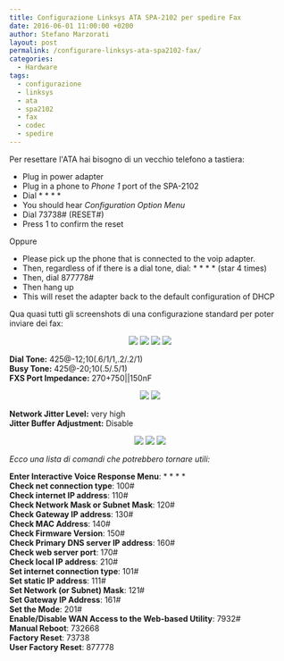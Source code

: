 ```yaml
---
title: Configurazione Linksys ATA SPA-2102 per spedire Fax
date: 2016-06-01 11:00:00 +0200
author: Stefano Marzorati
layout: post
permalink: /configurare-linksys-ata-spa2102-fax/
categories:
  - Hardware
tags:
  - configurazione
  - linksys
  - ata
  - spa2102
  - fax
  - codec
  - spedire
---
```

Per resettare l'ATA hai bisogno di un vecchio telefono a tastiera:   

* Plug in power adapter
* Plug in a phone to *Phone 1* port of the SPA-2102
* Dial * * * *
* You should hear *Configuration Option Menu*
* Dial 73738# (RESET#)
* Press 1 to confirm the reset

Oppure   

* Please pick up the phone that is connected to the voip adapter. 
* Then, regardless of if there is a dial tone, dial: * * * * (star 4 times) 
* Then, dial 877778# 
* Then hang up 
* This will reset the adapter back to the default configuration of DHCP 

Qua quasi tutti gli screenshots di una configurazione standard per poter inviare dei fax:   

<p align="center">
<img src="https://c2.staticflickr.com/8/7296/27293057432_0cb747bb80_o.png">
<img src="https://c2.staticflickr.com/8/7053/26784291933_d46033a553_o.png">
<img src="https://c2.staticflickr.com/8/7087/26784291943_f585280e88_o.png">
<img src="https://c2.staticflickr.com/8/7054/26783520454_9711d7706f_o.png">
</p>

**Dial Tone:** 425@-12;10(.6/1/1,.2/.2/1)   
**Busy Tone:** 425@-20;10(.5/.5/1)   
**FXS Port Impedance:** 270+750||150nF   

<p align="center">
<img src="https://c2.staticflickr.com/8/7445/26784291783_6b2322dff9_o.png">
<img src="https://c2.staticflickr.com/8/7075/26783520314_9e33409ed0_o.png">
</p>

**Network Jitter Level:** very high   
**Jitter Buffer Adjustment:** Disable   

<p align="center">
<img src="https://c2.staticflickr.com/8/7063/26784291803_28ff73c0fb_o.png">
<img src="https://c2.staticflickr.com/8/7793/27293057182_15f34fc742_o.png">
<img src="https://c2.staticflickr.com/8/7074/27293057112_aa6ec0bac8_o.png">
</p>   


*Ecco una lista di comandi che potrebbero tornare utili:*   

**Enter Interactive Voice Response Menu**:	* * * *   
**Check net connection type**:	100#   
**Check internet IP address**:	110#   
**Check Network Mask or Subnet Mask**:	120#   
**Check Gateway IP address**:	130#   
**Check MAC Address**:	140#   
**Check Firmware Version**:	150#   
**Check Primary DNS server IP address**:	160#   
**Check web server port**:	170#   
**Check local IP address**:	210#   
**Set internet connection type**:	101#   
**Set static IP address**:	111#   
**Set Network (or Subnet) Mask**:	121#   
**Set Gateway IP Address**:	161#   
**Set the Mode**:	201#   
**Enable/Disable WAN Access to the Web-based Utility**:	7932#   
**Manual Reboot**:	732668   
**Factory Reset**:	73738   
**User Factory Reset**:	877778   
 

